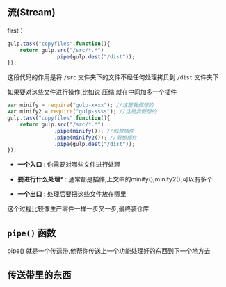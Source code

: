 ## 流(Stream)
first：
``` javascript
gulp.task("copyfiles",function(){
    return gulp.src("/src/*.*")
               .pipe(gulp.dest("/dist"));
});
```
这段代码的作用是将 `/src` 文件夹下的文件不经任何处理拷贝到 `/dist` 文件夹下

如果要对这些文件进行操作,比如说 压缩,就在中间加多一个插件
``` javascript
var minify = require("gulp-xxxx"); //这是我假想的
var minify2 = require("gulp-ssss"); //这是我假想的
gulp.task("copyfiles",function(){
    return gulp.src("/src/*.*")
               .pipe(minify()); //假想插件
               .pipe(minify2()); //假想插件
               .pipe(gulp.dest("/dist"));
});
```

- **一个入口** : 你需要对哪些文件进行处理

- **要进行什么处理*** : 通常都是插件,上文中的minify(),minify2(),可以有多个

- **一个出口** : 处理后要把这些文件放在哪里

这个过程比较像生产零件一样一步又一步,最终装仓库.


## `pipe()` 函数
pipe() 就是一个传送带,他帮你传送上一个功能处理好的东西到下一个地方去

## 传送带里的东西















